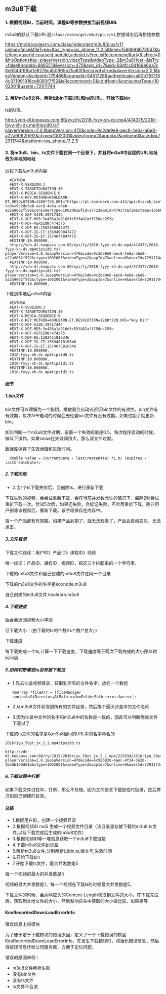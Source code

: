 ## m3u8下载

#### 1. 根据视频ID，当前时间，课程ID等参数拼接当前视频URL

m3u8的默认下载URL是`/class/video/get/m3u8/plus/v1`,拼接域名后再拼接参数

https://mobi.koolearn.com/class/video/get/m3u8/plus/v1?online=false&fileType=&os_type=ios_phone_11.2.5&time=1566898673547&bizKeys=userId,courseId,nodeId,videoId,isFree,isRecommend&url=&isFree=0&hlsOptionsKey=playerVersion,videoType&videoType=2&m3u8Host=&isTry=false&nodeId=8885518&version=470&app_id=7&sid=68dfcc9d189e6da7c8e634df6fbd1e6276c450965b25a60f&encrypt=true&playerVersion=2.0.1&keyVersion=&videoId=175466&courseId=5451728&authenticate=a80b7951184c371991916ce8080f7f52&isRecommend=0&cdnHost=&consumerType=1002001&userId=72911744

#### 2. 解析m3u8文件，解析出bin下载URL和ts的URL，开始下载bin

ts的URL

http://vdn-dl.koopass.com:80/xyz/fy/2018-fyyy-xh-dx.mp4/474375/2018-fyyy-xh-dx.mp4tipsid0.ts?playerVersion=2.0.1&appVersion=470&code=9c2de9e8-aec8-4e6a-a6e8-a22a9062f592&ctype=1002001&videoType=2&appId=7&online=0&userId=72911744&platform=ios_phone_11.2.5

#### 3. 将m3u8、bin、ts文件下载在同一个目录下，并且将m3u8中远程的URL地址改为本地的地址

远程下载后m3u8内容

      #EXTM3U
      #EXT-X-VERSION:3
      #EXT-X-TARGETDURATION:10
      #EXT-X-MEDIA-SEQUENCE:0
      #EXT-X-KEY:METHOD=KOOLEARN-ET,RESOLUTION=1280*720,URI="https://pl.koolearn.com:443/api/hls/mk_bin?code=9c2de9e8-aec8-4e6a-a6e8-a22a9062f592&consumerType=1002001&fid=177228&mid=474375&timestamp=1566898847472&uid=72911744&sign=ph0R7n7qoa2W017aoDzUvfEFfpI"
      #EXT-X-XDF-SIZE:39717444
      #EXT-X-XDF-MD5:3e436a1a916dfc53f482aff750ec253e
      #EXT-X-XDF-VERSION:474375
      #EXT-X-XDF-KE:1582450847472
      #EXT-X-XDF-IG-CT:1569490847472
      #EXT-X-XDF-IG-ET:1574674847472
      #EXTINF:10.000000,
      http://vdn-dl.koopass.com:80/xyz/fy/2018-fyyy-xh-dx.mp4/474375/2018-fyyy-xh-dx.mp4tipsid0.ts?playerVersion=2.0.1&appVersion=470&code=9c2de9e8-aec8-4e6a-a6e8-a22a9062f592&ctype=1002001&videoType=2&appId=7&online=0&userId=72911744&platform=ios_phone_11.2.5
      #EXTINF:10.000000,
      http://vdn-dl.koopass.com:80/xyz/fy/2018-fyyy-xh-dx.mp4/474375/2018-fyyy-xh-dx.mp4tipsid1.ts?playerVersion=2.0.1&appVersion=470&code=9c2de9e8-aec8-4e6a-a6e8-a22a9062f592&ctype=1002001&videoType=2&appId=7&online=0&userId=72911744&platform=ios_phone_11.2.5
      #EXTINF:10.000000,

下载到本地后m3u8内容

      #EXTM3U
      #EXT-X-VERSION:3
      #EXT-X-TARGETDURATION:10
      #EXT-X-MEDIA-SEQUENCE:0
      #EXT-X-KEY:METHOD=KOOLEARN-ET,RESOLUTION=1280*720,URI="key.bin"
      #EXT-X-XDF-SIZE:39717444
      #EXT-X-XDF-MD5:3e436a1a916dfc53f482aff750ec253e
      #EXT-X-XDF-VERSION:474375
      #EXT-X-XDF-KE:1582451816346
      #EXT-X-XDF-IG-CT:1569491816346
      #EXT-X-XDF-IG-ET:1574675816346
      #EXTINF:10.000000,
      2018-fyyy-xh-dx.mp4tipsid0.ts
      #EXTINF:10.000000,
      2018-fyyy-xh-dx.mp4tipsid1.ts
      #EXTINF:10.000000,
      2018-fyyy-xh-dx.mp4tipsid2.ts


#### 细节

##### 1.bin文件

bin文件可以理解为一个秘钥，播放器会自动去验证bin文件的有效性。bin文件有有效期，每次APP启动的时候会去检查bin文件有没有过期，如果过期了就更新bin。


如何判断一个m3u8文件过期，设置一个失效阀值是0.5。每次程序启动的时候，做以下操作。如果value比失效阀值大，那么该文件过期。

数据库保存了失效阀值和失效时间。


      double value = (currentDate - lastCreateDate) *1.0/ (expires - lastCreateDate);


##### 2.下载失败

* 2.当1个ts下载失败后，会删除ts，进行重新下载

下载失败的视频，会尝试重新下载，会在当前并发数允许的情况下，每隔2秒尝试重新下载一次。尝试5次后，如果还失败，会标记失败，不会再重新下载，除非用户删除该视频后，重新下载。该字段保存在内存中。

每一个产品都有有效期，如果产品到期了，就无法观看了，产品会自动变灰，无法点击。


##### 3.文件目录


下载文件路径：用户ID》产品ID》课程ID》视频

唯一标识：产品ID，课程ID，视频ID，把这三个拼起来的一个字符串。


下载的m3u8文件和自己创建的m3u8文件在同一个目录

下载的m3u8文件的名字是koonode.m3u8

自己创建的m3u8文件 koolearn.m3u8


##### 4.下载速度


后台会返回视频大小字段

已下载大小：(由下载的ts的个数/ts个数)*总大小

下载速度

每下载完成一个ts,计算一下下载速度，下载速度等于两次下载完成的大小除以时间间隔

##### 5.如何判断哪些ts没有被下载过

* 1.先去沙盒视频目录，获取到所有的文件名字，放在一个数组

      NSArray *fileArr = [fileManager contentsOfDirectoryAtPath:videoFolderPath error:&error];

* 2.从m3u8文件获取到所有的文件目录，然后挨个遍历沙盒中的文件名称

* 3.因为沙盒中文件的名字和m3u8中的名称是一致的，因此可以判断哪些文件下载过了

下载的ts文件的名字是以m3u8里ts的URL中的名字命名的

    2016riyu_50yt_jx_2_1.mp4tipsid0.ts

    http://vdn-dl.koopass.com:80/ry/2015/2016riyu_50yt_jx_2_1.mp4/225934/2016riyu_50yt_jx_2_1.mp4tipsid0.ts?playerVersion=2.0.1&appVersion=470&code=6c926028-4aec-4f24-b626-3bedb160d81b&ctype=1002001&videoType=2&appId=7&online=0&userId=72911744&platform=ios_phone_11.2.5


##### 6.下载过程中打断

如果下载文件过程中，打断，那么不处理。因为文件是先下载到临时目录，然后拷贝到自己创建的目录。


#### 总结

* 1.根据用户ID，创建一个视频目录
* 2.根据视频ID md5 生成一个视频文件目录（该目录里存放下载的m3u8,ts文件,以及下载完成后生成的m3u8文件）
* 3.根据视频ID等一堆信息获取一个m3u8下载链接
* 4.下载m3u8文件到沙盒
* 5.解析m3u8文件,分别解析出bin,ts,版本号,失效时间
* 6.开始下载bin
* 7.开始下载ts文件，最大并发数是5

每一个视频的最大的并发数是5

视频的最大并发数是1，每一个视频在下载ts的时候最大并发数是5。

下载文件的时候，会从响应头的Content-Length获取到文件的大小。在下载完成后，获取到本地文件的大小，然后和响应头中获取的大小做比较，如果相等




#### KooRecordedDownLoadErrorInfo

错误信息上报模块

为了便于定于下载模块的错误原因，定义了一个下载错误的模型KooRecordedDownLoadErrorInfo，在发生下载错误时，初始化错误信息，然后将错误信息传给公司服务器，方便于定位问题。

错误的原因举例：

* m3u8文件解析失败
* 没有bin文件
* 没有ts文件
* ts文件不合法